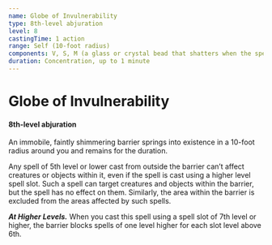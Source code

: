 ```yaml
---
name: Globe of Invulnerability
type: 8th-level abjuration
level: 8
castingTime: 1 action
range: Self (10-foot radius)
components: V, S, M (a glass or crystal bead that shatters when the spell ends)
duration: Concentration, up to 1 minute
---
```


# Globe of Invulnerability

#### 8th-level abjuration

An immobile, faintly shimmering barrier springs into existence in a 10-foot radius around you and remains for the duration.

Any spell of 5th level or lower cast from outside the barrier can’t affect creatures or objects within it, even if the spell is cast using a higher level spell slot. Such a spell can target creatures and objects within the barrier, but the spell has no effect on them. Similarly, the area within the barrier is excluded from the areas affected by such spells.

_**At Higher Levels.**_ When you cast this spell using a spell slot of 7th level or higher, the barrier blocks spells of one level higher for each slot level above 6th.
